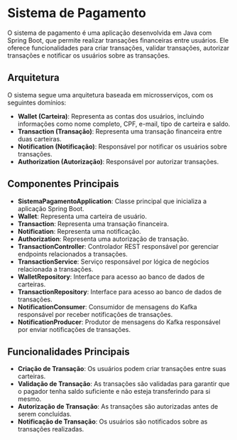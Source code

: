 # Sistema de Pagamento

O sistema de pagamento é uma aplicação desenvolvida em Java com Spring Boot, que permite realizar transações financeiras entre usuários. Ele oferece funcionalidades para criar transações, validar transações, autorizar transações e notificar os usuários sobre as transações.

## Arquitetura

O sistema segue uma arquitetura baseada em microsserviços, com os seguintes domínios:

- **Wallet (Carteira)**: Representa as contas dos usuários, incluindo informações como nome completo, CPF, e-mail, tipo de carteira e saldo.
- **Transaction (Transação)**: Representa uma transação financeira entre duas carteiras.
- **Notification (Notificação)**: Responsável por notificar os usuários sobre transações.
- **Authorization (Autorização)**: Responsável por autorizar transações.

## Componentes Principais

- **SistemaPagamentoApplication**: Classe principal que inicializa a aplicação Spring Boot.
- **Wallet**: Representa uma carteira de usuário.
- **Transaction**: Representa uma transação financeira.
- **Notification**: Representa uma notificação.
- **Authorization**: Representa uma autorização de transação.
- **TransactionController**: Controlador REST responsável por gerenciar endpoints relacionados a transações.
- **TransactionService**: Serviço responsável por lógica de negócios relacionada a transações.
- **WalletRepository**: Interface para acesso ao banco de dados de carteiras.
- **TransactionRepository**: Interface para acesso ao banco de dados de transações.
- **NotificationConsumer**: Consumidor de mensagens do Kafka responsável por receber notificações de transações.
- **NotificationProducer**: Produtor de mensagens do Kafka responsável por enviar notificações de transações.

## Funcionalidades Principais

- **Criação de Transação**: Os usuários podem criar transações entre suas carteiras.
- **Validação de Transação**: As transações são validadas para garantir que o pagador tenha saldo suficiente e não esteja transferindo para si mesmo.
- **Autorização de Transação**: As transações são autorizadas antes de serem concluídas.
- **Notificação de Transação**: Os usuários são notificados sobre as transações realizadas.